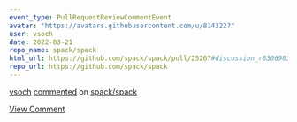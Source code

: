 ```yaml
---
event_type: PullRequestReviewCommentEvent
avatar: "https://avatars.githubusercontent.com/u/814322?"
user: vsoch
date: 2022-03-21
repo_name: spack/spack
html_url: https://github.com/spack/spack/pull/25267#discussion_r830698373
repo_url: https://github.com/spack/spack
---
```


<a href='https://github.com/vsoch' target='_blank'>vsoch</a> <a href='https://github.com/spack/spack/pull/25267#discussion_r830698373' target='_blank'>commented</a> on <a href='https://github.com/spack/spack' target='_blank'>spack/spack</a>

<a href='https://github.com/spack/spack/pull/25267#discussion_r830698373' target='_blank'>View Comment</a>